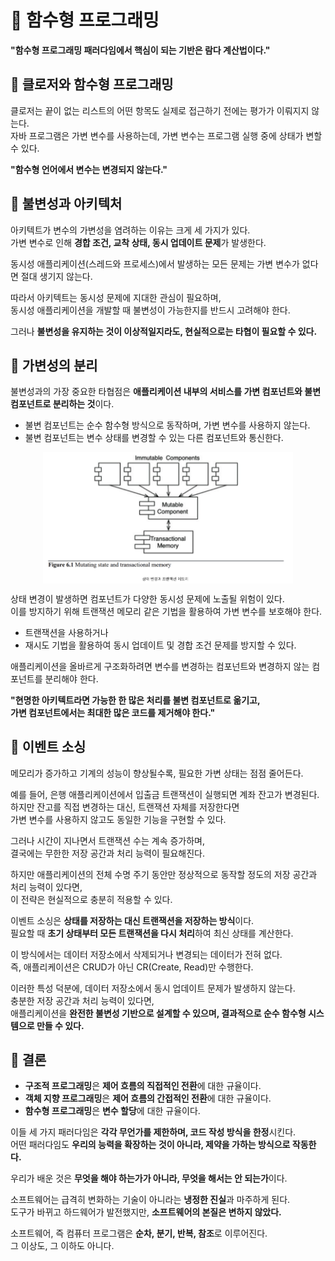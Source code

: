 # 📕 함수형 프로그래밍
**"함수형 프로그래밍 패러다임에서 핵심이 되는 기반은 람다 계산법이다."**

## 📗 클로저와 함수형 프로그래밍
클로저는 끝이 없는 리스트의 어떤 항목도 실제로 접근하기 전에는 평가가 이뤄지지 않는다.  
자바 프로그램은 가변 변수를 사용하는데, 가변 변수는 프로그램 실행 중에 상태가 변할 수 있다.

**"함수형 언어에서 변수는 변경되지 않는다."**

## 📗 불변성과 아키텍처
아키텍트가 변수의 가변성을 염려하는 이유는 크게 세 가지가 있다.  
가변 변수로 인해 **경합 조건, 교착 상태, 동시 업데이트 문제**가 발생한다.  

동시성 애플리케이션(스레드와 프로세스)에서 발생하는 모든 문제는 가변 변수가 없다면 절대 생기지 않는다.

따라서 아키텍트는 동시성 문제에 지대한 관심이 필요하며,  
동시성 애플리케이션을 개발할 때 불변성이 가능한지를 반드시 고려해야 한다.

그러나 **불변성을 유지하는 것이 이상적일지라도, 현실적으로는 타협이 필요할 수 있다.** 


## 📗 가변성의 분리
불변성과의 가장 중요한 타협점은 **애플리케이션 내부의 서비스를 가변 컴포넌트와 불변 컴포넌트로 분리하는 것**이다.  

- 불변 컴포넌트는 순수 함수형 방식으로 동작하며, 가변 변수를 사용하지 않는다.  
- 불변 컴포넌트는 변수 상태를 변경할 수 있는 다른 컴포넌트와 통신한다.  

<img src="../Clean Architecture-로버트.C 마틴/img/6_1.png" alt="설명" width="400" style="display: block; margin: auto;">

상태 변경이 발생하면 컴포넌트가 다양한 동시성 문제에 노출될 위험이 있다.  
이를 방지하기 위해 트랜잭션 메모리 같은 기법을 활용하여 가변 변수를 보호해야 한다.  

- 트랜잭션을 사용하거나  
- 재시도 기법을 활용하여 동시 업데이트 및 경합 조건 문제를 방지할 수 있다.  

애플리케이션을 올바르게 구조화하려면 변수를 변경하는 컴포넌트와 변경하지 않는 컴포넌트를 분리해야 한다.  

**"현명한 아키텍트라면 가능한 한 많은 처리를 불변 컴포넌트로 옮기고,  
가변 컴포넌트에서는 최대한 많은 코드를 제거해야 한다."**  

## 📗 이벤트 소싱
메모리가 증가하고 기계의 성능이 향상될수록, 필요한 가변 상태는 점점 줄어든다.  

예를 들어, 은행 애플리케이션에서 입출금 트랜잭션이 실행되면 계좌 잔고가 변경된다.  
하지만 잔고를 직접 변경하는 대신, 트랜잭션 자체를 저장한다면  
가변 변수를 사용하지 않고도 동일한 기능을 구현할 수 있다.  

그러나 시간이 지나면서 트랜잭션 수는 계속 증가하며,  
결국에는 무한한 저장 공간과 처리 능력이 필요해진다.  

하지만 애플리케이션의 전체 수명 주기 동안만 정상적으로 동작할 정도의 저장 공간과 처리 능력이 있다면,  
이 전략은 현실적으로 충분히 적용할 수 있다.  

이벤트 소싱은 **상태를 저장하는 대신 트랜잭션을 저장하는 방식**이다.  
필요할 때 **초기 상태부터 모든 트랜잭션을 다시 처리**하여 최신 상태를 계산한다.  

이 방식에서는 데이터 저장소에서 삭제되거나 변경되는 데이터가 전혀 없다.  
즉, 애플리케이션은 CRUD가 아닌 CR(Create, Read)만 수행한다.  

이러한 특성 덕분에, 데이터 저장소에서 동시 업데이트 문제가 발생하지 않는다.  
충분한 저장 공간과 처리 능력이 있다면,  
애플리케이션을 **완전한 불변성 기반으로 설계할 수 있으며, 결과적으로 순수 함수형 시스템으로 만들 수 있다.**  

## 📗 결론
- **구조적 프로그래밍**은 **제어 흐름의 직접적인 전환**에 대한 규율이다.  
- **객체 지향 프로그래밍**은 **제어 흐름의 간접적인 전환**에 대한 규율이다.  
- **함수형 프로그래밍**은 **변수 할당**에 대한 규율이다.  

이들 세 가지 패러다임은 **각각 무언가를 제한하며, 코드 작성 방식을 한정**시킨다.  
어떤 패러다임도 **우리의 능력을 확장하는 것이 아니라, 제약을 가하는 방식으로 작동한다.**  

우리가 배운 것은 **무엇을 해야 하는가가 아니라, 무엇을 해서는 안 되는가**이다.  

소프트웨어는 급격히 변화하는 기술이 아니라는 **냉정한 진실**과 마주하게 된다.  
도구가 바뀌고 하드웨어가 발전했지만, **소프트웨어의 본질은 변하지 않았다.**  

소프트웨어, 즉 컴퓨터 프로그램은 **순차, 분기, 반복, 참조**로 이루어진다.  
그 이상도, 그 이하도 아니다.  
